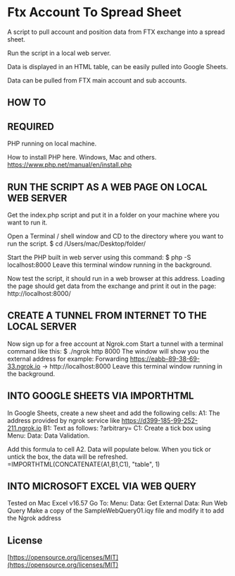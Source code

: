 # Ftx Account To Spread Sheet

A script to pull account and position data from FTX exchange into a spread sheet.

Run the script in a local web server.

Data is displayed in an HTML table, can be easily pulled into Google Sheets.

Data can be pulled from FTX main account and sub accounts.

## HOW TO

## REQUIRED

PHP running on local machine.

How to install PHP here. Windows, Mac and others.
https://www.php.net/manual/en/install.php

## RUN THE SCRIPT AS A WEB PAGE ON LOCAL WEB SERVER

Get the index.php script and put it in a folder on your machine where you want to run it.

Open a Terminal / shell window and CD to the directory where you want to run the script.
$ cd /Users/mac/Desktop/folder/

Start the PHP built in web server using this command:
$ php -S localhost:8000
Leave this terminal window running in the background.

Now test the script, it should run in a web browser at this address.
Loading the page should get data from the exchange and print it out in the page:
http://localhost:8000/

## CREATE A TUNNEL FROM INTERNET TO THE LOCAL SERVER

Now sign up for a free account at Ngrok.com
Start a tunnel with a terminal command like this:
$ ./ngrok http 8000
The window will show you the external address for example:
Forwarding https://eabb-89-38-69-33.ngrok.io -> http://localhost:8000
Leave this terminal window running in the background.

## INTO GOOGLE SHEETS VIA IMPORTHTML

In Google Sheets, create a new sheet and add the following cells:
A1: The address provided by ngrok service like https://d399-185-99-252-211.ngrok.io
B1: Text as follows: ?arbitrary=
C1: Create a tick box using Menu: Data: Data Validation.

Add this formula to cell A2. Data will populate below. When you tick or untick the box, the data will be refreshed.
=IMPORTHTML(CONCATENATE(A1,B1,C1), "table", 1)

## INTO MICROSOFT EXCEL VIA WEB QUERY

Tested on Mac Excel v16.57
Go To: Menu: Data: Get External Data: Run Web Query
Make a copy of the SampleWebQuery01.iqy file and modify it to add the Ngrok address

## License

[https://opensource.org/licenses/MIT](https://opensource.org/licenses/MIT)